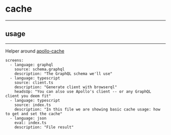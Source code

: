 # cache
---

## usage
---

Helper around [apollo-cache](https://www.apollographql.com/docs/react/caching/cache-configuration/)

```screens
screens:
  - language: graphql
    source: schema.graphql
    description: "The GraphQL schema we'll use"
  - language: typescript
    source: client.ts
    description: "Generate client with browserql"
    headsUp: "You can also use Apollo's client -- or any GraphQL client you deem fit"
  - language: typescript
    source: index.ts
    description: "In this file we are showing basic cache usage: how to get and set the cache"
  - language: json
    eval: index.ts
    description: "File result"
```
